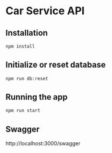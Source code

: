 # Car Service API

## Installation

```sh
npm install
```

## Initialize or reset database

```sh
npm run db:reset
```

## Running the app

```sh
npm run start
```

## Swagger

http://localhost:3000/swagger
